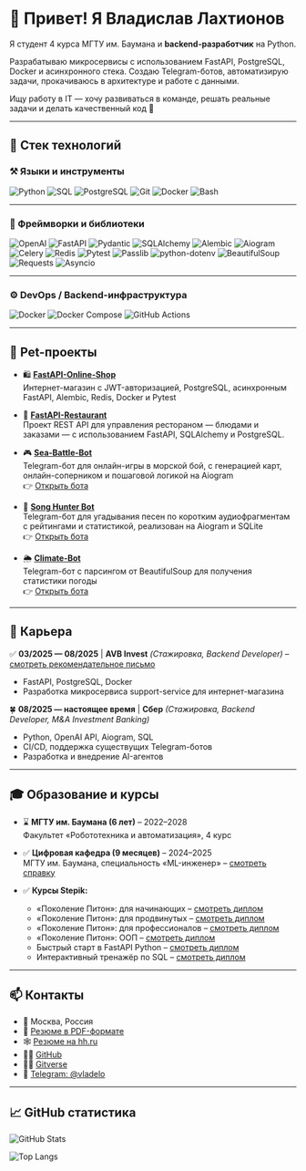 # 👋 Привет! Я Владислав Лахтионов

Я студент 4 курса МГТУ им. Баумана и **backend-разработчик** на Python.

Разрабатываю микросервисы с использованием FastAPI, PostgreSQL, Docker и асинхронного стека. Создаю Telegram-ботов,
автоматизирую задачи, прокачиваюсь в архитектуре и работе с данными.

Ищу работу в IT — хочу развиваться в команде, решать реальные задачи и делать качественный код 👾

---

## 🧠 Стек технологий

### ⚒️ Языки и инструменты

![Python](https://img.shields.io/badge/-Python-05122A?style=flat&logo=python)
![SQL](https://img.shields.io/badge/-SQL-05122A?style=flat&logo=sqlite)
![PostgreSQL](https://img.shields.io/badge/-PostgreSQL-05122A?style=flat&logo=postgresql)
![Git](https://img.shields.io/badge/-Git-05122A?style=flat&logo=git)
![Docker](https://img.shields.io/badge/-Docker-05122A?style=flat&logo=docker)
![Bash](https://img.shields.io/badge/-Bash-05122A?style=flat&logo=gnu-bash)

---

### 🧰 Фреймворки и библиотеки 

![OpenAI](https://img.shields.io/badge/-OpenAI-05122A?style=flat&logo=openai)
![FastAPI](https://img.shields.io/badge/-FastAPI-05122A?style=flat&logo=fastapi)
![Pydantic](https://img.shields.io/badge/-Pydantic-05122A?style=flat&logo=pydantic)
![SQLAlchemy](https://img.shields.io/badge/-SQLAlchemy-05122A?style=flat&logo=sqlalchemy)
![Alembic](https://img.shields.io/badge/-Alembic-05122A?style=flat&logo=alembic)
![Aiogram](https://img.shields.io/badge/-Aiogram-05122A?style=flat&logo=telegram)
![Celery](https://img.shields.io/badge/-Celery-05122A?style=flat&logo=celery)
![Redis](https://img.shields.io/badge/-Redis-05122A?style=flat&logo=redis)
![Pytest](https://img.shields.io/badge/-Pytest-05122A?style=flat&logo=pytest)
![Passlib](https://img.shields.io/badge/-Passlib-05122A?style=flat&logo=passbolt)
![python-dotenv](https://img.shields.io/badge/-python--dotenv-05122A?style=flat&logo=python)
![BeautifulSoup](https://img.shields.io/badge/-BeautifulSoup-05122A?style=flat&logo=beautifulsoup)
![Requests](https://img.shields.io/badge/-Requests-05122A?style=flat&logo=python)
![Asyncio](https://img.shields.io/badge/-Asyncio-05122A?style=flat&logo=asyncapi)

---

### ⚙️ DevOps / Backend-инфраструктура

![Docker](https://img.shields.io/badge/-Docker-05122A?style=flat&logo=docker)
![Docker Compose](https://img.shields.io/badge/-Docker--Compose-05122A?style=flat&logo=docker)
![GitHub Actions](https://img.shields.io/badge/-GitHub%20Actions-05122A?style=flat&logo=githubactions)

---

## 🚀 Pet-проекты

- 🛍️ **[FastAPI-Online-Shop](https://github.com/vladelo-code/FastAPI-Online-Shop)**  
  Интернет-магазин с JWT-авторизацией, PostgreSQL, асинхронным FastAPI, Alembic, Redis, Docker и Pytest

- 🍔 **[FastAPI-Restaurant](https://github.com/vladelo-code/FastAPI-Restaurant)**  
  Проект REST API для управления рестораном — блюдами и заказами — с использованием FastAPI, SQLAlchemy и PostgreSQL.

- 🎮 **[Sea-Battle-Bot](https://github.com/vladelo-code/Sea-Battle-Bot)**  
  Telegram-бот для онлайн-игры в морской бой, с генерацией карт, онлайн-соперником и пошаговой логикой на Aiogram  
  👉 [Открыть бота](https://t.me/vladelo_sea_battle_bot)

- 🎸 **[Song Hunter Bot](https://github.com/vladelo-code/Song-Hunter-Bot)**  
  Telegram-бот для угадывания песен по коротким аудиофрагментам с рейтингами и статистикой, реализован на Aiogram и SQLite  
  👉 [Открыть бота](https://t.me/song_sniper_bot)

- 🌦 **[Climate-Bot](https://github.com/vladelo-code/Vladelo-Climate-Bot)**  
  Telegram-бот с парсингом от BeautifulSoup для получения статистики погоды  
  👉 [Открыть бота](https://t.me/vladelo_weather_bot)

---

## 💼 Карьера

✅ **03/2025 — 08/2025** | **AVB Invest** *(Стажировка, Backend Developer)* – [смотреть рекомендательное письмо](https://disk.yandex.ru/i/Vz4tEd-BDYlzrQ)
  - FastAPI, PostgreSQL, Docker
  - Разработка микросервиса support-service для интернет-магазина

🍀 **08/2025 — настоящее время** | **Сбер** *(Стажировка, Backend Developer, M&A Investment Banking)*  
  - Python, OpenAI API, Aiogram, SQL  
  - CI/CD, поддержка существущих Telegram-ботов
  - Разработка и внедрение AI-агентов

---

## 🎓 Образование и курсы

- ⌛️ **МГТУ им. Баумана (6 лет)** – 2022–2028  
  Факультет «Робототехника и автоматизация», 4 курс


- ✅ **Цифровая кафедра (9 месяцев)** – 2024–2025  
  МГТУ им. Баумана, специальность «ML-инженер» – [смотреть справку](https://disk.yandex.ru/i/eY8khlvXd2ercA)


- ✅ **Курсы Stepik:**
    - «Поколение Питон»: для начинающих – [смотреть диплом](https://stepik.org/cert/2646863)
    - «Поколение Питон»: для продвинутых – [смотреть диплом](https://stepik.org/cert/2666237)
    - «Поколение Питон»: для профессионалов – [смотреть диплом](https://stepik.org/cert/2737053)
    - «Поколение Питон»: ООП – [смотреть диплом](https://stepik.org/cert/2797063)
    - Быстрый старт в FastAPI Python – [смотреть диплом](https://stepik.org/cert/2916100)
    - Интерактивный тренажёр по SQL – [смотреть диплом](https://stepik.org/cert/2919610)

---

## 📫 Контакты

- 📍 Москва, Россия
- 📄 [Резюме в PDF-формате](https://disk.yandex.ru/i/iDIPdISB0F__Tg)
- 🕸️ [Резюме на hh.ru](https://hh.ru/resume/cf857c35ff0e72c7610039ed1f745836647a4c)
- 🧑‍💻 [GitHub](https://github.com/vladelo-code)
- 🧑‍💻 [Gitverse](https://gitverse.ru/vladelo)
- 💬 [Telegram: @vladelo](https://t.me/vladelo)

---

## 📈 GitHub статистика

![GitHub Stats](https://github-readme-stats.vercel.app/api?username=vladelo-code&show_icons=true&theme=github_dark&hide=prs)

![Top Langs](https://github-readme-stats.vercel.app/api/top-langs/?username=vladelo-code&layout=compact&theme=github_dark)
